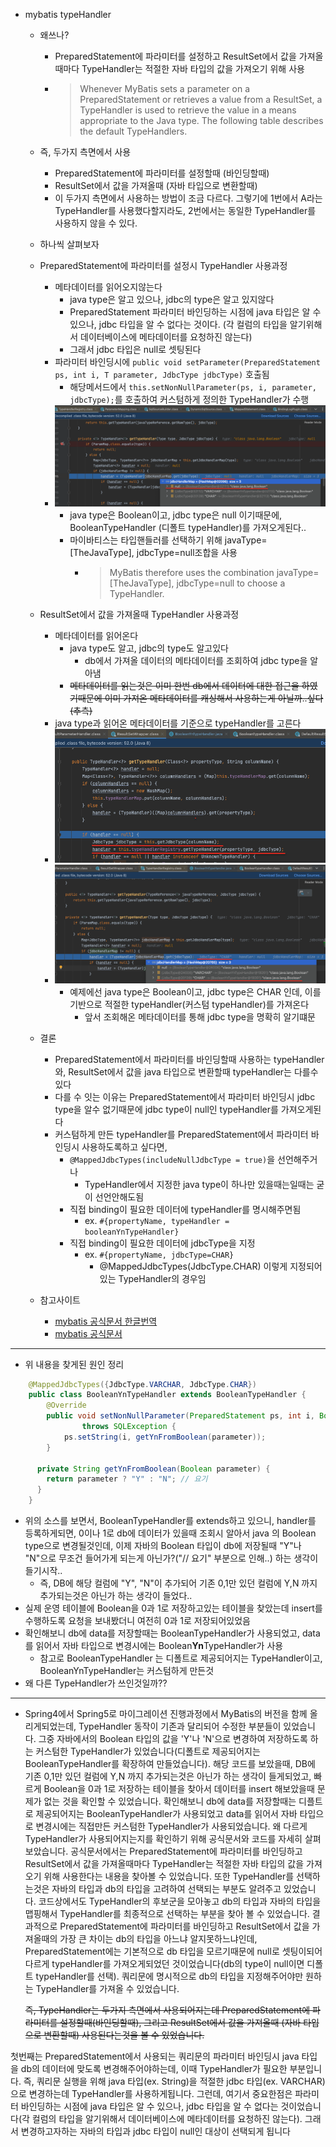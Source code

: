 - mybatis typeHandler 
  - 왜쓰나?
    - PreparedStatement에 파라미터를 설정하고 ResultSet에서 값을 가져올때마다 TypeHandler는 적절한 자바 타입의 값을 가져오기 위해 사용 
    - > Whenever MyBatis sets a parameter on a PreparedStatement or retrieves a value from a ResultSet, a TypeHandler is used to retrieve the value in a means appropriate to the Java type. The following table describes the default TypeHandlers.
  - 즉, 두가지 측면에서 사용
    - PreparedStatement에 파라미터를 설정할때 (바인딩할때)
    - ResultSet에서 값을 가져올때 (자바 타입으로 변환할때)
    - 이 두가지 측면에서 사용하는 방법이 조금 다르다. 그렇기에 1번에서 A라는 TypeHandler를 사용했다할지라도, 2번에서는 동일한 TypeHandler를 사용하지 않을 수 있다.
  - 하나씩 살펴보자
  - PreparedStatement에 파라미터를 설정시 TypeHandler 사용과정
    - 메타데이터를 읽어오지않는다
      - java type은 알고 있으나, jdbc의 type은 알고 있지않다
      - PreparedStatement 파라미터 바인딩하는 시점에 java 타입은 알 수 있으나, jdbc 타입을 알 수 없다는 것이다. (각 컬럼의 타입을 알기위해서 데이터베이스에 메타데이터를 요청하진 않는다)
      - 그래서 jdbc 타입은 null로 셋팅된다
    - 파라미터 바인딩시에 `public void setParameter(PreparedStatement ps, int i, T parameter, JdbcType jdbcType)` 호출됨
      - 해당메서드에서 `this.setNonNullParameter(ps, i, parameter, jdbcType);`를 호출하여 커스텀하게 정의한 TypeHandler가 수행
    - ![](2023-08-29-11-48-52.png)
      - java type은 Boolean이고, jdbc type은 null 이기때문에, BooleanTypeHandler (디폴트 typeHandler)를 가져오게된다..
      - 마이바티스는 타입핸들러를 선택하기 위해 javaType=[TheJavaType], jdbcType=null조합을 사용
        - > MyBatis therefore uses the combination javaType=[TheJavaType], jdbcType=null to choose a TypeHandler.
  - ResultSet에서 값을 가져올때 TypeHandler 사용과정
    - 메타데이터를 읽어온다
      - java type도 알고, jdbc의 type도 알고있다
        - db에서 가져올 데이터의 메타데이터를 조회하여 jdbc type을 알아냄
      - ~~메타데이터를 읽는것은 이미 한번 db에서 데이터에 대한 접근을 하였기때문에 이미 가져온 메타데이터를 캐싱해서 사용하는게 아닐까..싶다(추측)~~
    - java type과 읽어온 메타데이터를 기준으로 typeHandler를 고른다
    - ![](2023-08-29-11-27-04.png)
    - ![](2023-08-29-11-25-03.png)
      - 예제에선 java type은 Boolean이고, jdbc type은 CHAR 인데, 이를 기반으로 적절한 typeHandler(커스텀 typeHandler)를 가져온다
        - 앞서 조회해온 메타데이터를 통해 jdbc type을 명확히 알기떄문
  - 결론
    - PreparedStatement에서 파라미터를 바인딩할때 사용하는 typeHandler와, ResultSet에서 값을 java 타입으로 변환할때 typeHandler는 다를수 있다
    - 다를 수 잇는 이유는 PreparedStatement에서 파라미터 바인딩시 jdbc type을 알수 없기때문에 jdbc type이 null인 typeHandler를 가져오게된다
    - 커스텀하게 만든 typeHandler를 PreparedStatement에서 파라미터 바인딩시 사용하도록하고 싶다면, 
      - `@MappedJdbcTypes(includeNullJdbcType = true)`을 선언해주거나 
        - TypeHandler에서 지정한 java type이 하나만 있을때는일때는 굳이 선언안해도됨
      - 직접 binding이 필요한 데이터에 typeHandler를 명시해주면됨
        - ex. `#{propertyName, typeHandler = booleanYnTypeHandler}`
      - 직접 binding이 필요한 데이터에 jdbcType을 지정 
        - ex. `#{propertyName, jdbcType=CHAR}`
          - @MappedJdbcTypes(JdbcType.CHAR) 이렇게 지정되어있는 TypeHandler의 경우임


  - 참고사이트
    - [mybatis 공식문서 한글번역](https://mybatis.org/mybatis-3/ko/configuration.html#typeHandlers)
    - [mybatis 공식문서](https://mybatis.org/mybatis-3/configuration.html#typeHandlers)

---

- 위 내용을 찾게된 원인 정리
```java
    @MappedJdbcTypes({JdbcType.VARCHAR, JdbcType.CHAR})
    public class BooleanYnTypeHandler extends BooleanTypeHandler {
    	@Override
    	public void setNonNullParameter(PreparedStatement ps, int i, Boolean parameter, JdbcType jdbcType)
    			throws SQLException {
    		ps.setString(i, getYnFromBoolean(parameter));
    	}

      private String getYnFromBoolean(Boolean parameter) {
        return parameter ? "Y" : "N"; // 요기
      }
    }
```
- 위의 소스를 보면서, BooleanTypeHandler를 extends하고 있으니, handler를 등록하게되면, 0이나 1로 db에 데이터가 있을때 조회시 알아서 java 의 Boolean type으로 변경될것인데, 이제 자바의 Boolean 타입이 db에 저장될때 "Y"나 "N"으로 무조건 들어가게 되는게 아닌가?("// 요기" 부분으로 인해..) 하는 생각이 들기시작..
  - 즉, DB에 해당 컬럼에 "Y", "N"이 추가되어 기존 0,1만 있던 컬럼에 Y,N 까지 추가되는것은 아닌가 하는 생각이 들었다..
- 실제 운영 테이블에 Boolean을 0과 1로 저장하고있는 테이블을 찾았는데 insert를 수행하도록 요청을 보내봤더니 여전히 0과 1로 저장되어있었음
- 확인해보니 db에 data를 저장할때는 BooleanTypeHandler가 사용되었고, data를 읽어서 자바 타입으로 변경시에는 Boolean**Yn**TypeHandler가 사용
  - 참고로 BooleanTypeHandler 는 디폴트로 제공되어지는 TypeHandler이고, BooleanYnTypeHandler는 커스텀하게 만든것
- 왜 다른 TypeHandler가 쓰인것일까??



---


- Spring4에서 Spring5로 마이그레이션 진행과정에서 MyBatis의 버전을 함께 올리게되었는데, TypeHandler 동작이 기존과 달리되어 수정한 부분들이 있었습니다. 그중 자바에서의 Boolean 타입의 값을 'Y'나 'N'으로 변경하여 저장하도록 하는 커스텀한 TypeHandler가 있었습니다(디폴트로 제공되어지는 BooleanTypeHandler를 확장하여 만들었습니다). 해당 코드를 보았을때, DB에 기존 0,1만 있던 컬럼에 Y,N 까지 추가되는것은 아닌가 하는 생각이 들게되었고, 빠르게 Boolean을 0과 1로 저장하는 테이블을 찾아서 데이터를 insert 해보았을때 문제가 없는 것을 확인할 수 있었습니다. 확인해보니 db에 data를 저장할때는 디플트로 제공되어지는 BooleanTypeHandler가 사용되었고 data를 읽어서 자바 타입으로 변경시에는 직접만든 커스텀한 TypeHandler가 사용되었습니다. 왜 다르게 TypeHandler가 사용되어지는지를 확인하기 위해 공식문서와 코드를 자세히 살펴보았습니다.
공식문서에서는 PreparedStatement에 파라미터를 바인딩하고 ResultSet에서 값을 가져올때마다 TypeHandler는 적절한 자바 타입의 값을 가져오기 위해 사용한다는 내용을 찾아볼 수 있었습니다. 또한 TypeHandler를 선택하는것은 자바의 타입과 db의 타입을 고려하여 선택되는 부분도 알려주고 있었습니다. 코드상에서도 TypeHandler의 후보군을 모아놓고 db의 타입과 자바의 타입을 맵핑해서 TypeHandler를 최종적으로 선택하는 부분을 찾아 볼 수 있었습니다. 결과적으로 PreparedStatement에 파라미터를 바인딩하고 ResultSet에서 값을 가져올때의 가장 큰 차이는 db의 타입을 아느냐 알지못하느냐인데, PreparedStatement에는 기본적으로 db 타입을 모르기때문에 null로 셋팅이되어 다르게 typeHandler를 가져오게되었던 것이었습니다(db의 type이 null이면 디폴트 typeHandler를 선택). 쿼리문에 명시적으로 db의 타입을 지정해주어야만 원하는 TypeHandler를 가져올 수 있었습니다.

   ~~즉, TypeHandler는 두가지 측면에서 사용되어지는데 PreparedStatement에 파라미터를 설정할때(바인딩할때), 그리고 ResultSet에서 값을 가져올때 (자바 타입으로 변환할때) 사용된다는것을 볼 수 있었습니다.~~

첫번째는 PreparedStatement에서 사용되는 쿼리문의 파라미터 바인딩시 java 타입을 db의 데이터에 맞도록 변경해주어야하는데, 이때 TypeHandler가 필요한 부분입니다. 즉, 쿼리문 실행을 위해 java 타입(ex. String)을 적절한 jdbc 타입(ex. VARCHAR)으로 변경하는데 TypeHandler를 사용하게됩니다. 그런데, 여기서 중요한점은 파라미터 바인딩하는 시점에 java 타입은 알 수 있으나, jdbc 타입을 알 수 없다는 것이었습니다(각 컬럼의 타입을 알기위해서 데이터베이스에 메타데이터를 요청하진 않는다). 그래서 변경하고자하는 자바의 타입과 jdbc 타입이 null인 대상이 선택되게 됩니다